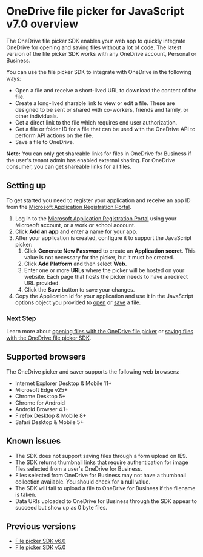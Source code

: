 # OneDrive file picker for JavaScript v7.0 overview

The OneDrive file picker SDK enables your web app to quickly integrate
OneDrive for opening and saving files without a lot of code. The latest version
of the file picker SDK works with any OneDrive account, Personal or Business.

You can use the file picker SDK to integrate with OneDrive in the following ways:

* Open a file and receive a short-lived URL to download the content of the file.
* Create a long-lived sharable link to view or edit a file. These are designed to be
  sent or shared with co-workers, friends and family, or other individuals.
* Get a direct link to the file which requires end user authorization.
* Get a file or folder ID for a file that can be used with the OneDrive API to
  perform API actions on the file.
* Save a file to OneDrive.

**Note:** You can only get shareable links for files in OneDrive for Business if
the user's tenant admin has enabled external sharing. For OneDrive consumer, you
can get shareable links for all files.

## Setting up

To get started you need to register your application and receive an app ID
from the [Microsoft Application Registration Portal](https://apps.dev.microsoft.com).

1. Log in to the [Microsoft Application Registration Portal](https://apps.dev.microsoft.com)
   using your Microsoft account, or a work or school account.
2. Click **Add an app** and enter a name for your app.
3. After your application is created, configure it to support the JavaScript picker:
   1. Click **Generate New Password** to create an **Application secret**. This value is not necessary for the picker, but it must be created.
   2. Click **Add Platform** and then select **Web**.
   3. Enter one or more **URLs** where the picker will be hosted on your website. Each page that hosts the picker needs to have a redirect URL provided.
   4. Click the **Save** button to save your changes.
4. Copy the Application Id for your application and use it in the JavaScript options object you provided to [open](js-picker-open.md) or [save](js-picker-save.md) a file.

### Next Step

Learn more about [opening files with the OneDrive file picker](js-picker-open.md) or
[saving files with the OneDrive file picker SDK](js-picker-save.md).

## Supported browsers

The OneDrive picker and saver supports the following web browsers:

* Internet Explorer Desktop & Mobile 11+
* Microsoft Edge v25+
* Chrome Desktop 5+
* Chrome for Android
* Android Browser 4.1+
* Firefox Desktop & Mobile 8+
* Safari Desktop & Mobile 5+


## Known issues
* The SDK does not support saving files through a form upload on IE9.
* The SDK returns thumbnail links that require authentication for image files selected from a user's OneDrive for Business.
* Files selected from OneDrive for Business may not have a thumbnail collection available. You should check for a null value.
* The SDK will fail to upload a file to OneDrive for Business if the filename is taken.
* Data URIs uploaded to OneDrive for Business through the SDK appear to succeed but show up as 0 byte files.

## Previous versions

* [File picker SDK v6.0](../js-v6/js-picker-overview.md)
* [File picker SDK v5.0](../js-v5/javascript-picker-saver.md)


<!-- {
  "type": "#page.annotation",
  "description": "Use the JavaScript picker and saver SDKs to connect your web app to OneDrive.",
  "keywords": "js,javascript,onedrive,picker,saver,open,save,cloud",
  "section": "sdks",
  "tocPath": "OneDrive SDKs/JavaScript file picker"
} -->
